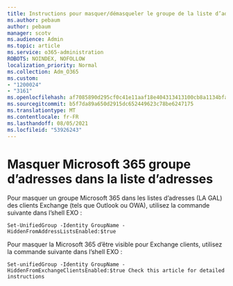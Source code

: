 ```yaml
---
title: Instructions pour masquer/démasqueler le groupe de la liste d’adresses
ms.author: pebaum
author: pebaum
manager: scotv
ms.audience: Admin
ms.topic: article
ms.service: o365-administration
ROBOTS: NOINDEX, NOFOLLOW
localization_priority: Normal
ms.collection: Adm_O365
ms.custom:
- "1200024"
- "3161"
ms.openlocfilehash: af7085890d295cf0c41e11aaf18e404313413100cb8a1134bfac051d5fa26996
ms.sourcegitcommit: b5f7da89a650d2915dc652449623c78be6247175
ms.translationtype: MT
ms.contentlocale: fr-FR
ms.lasthandoff: 08/05/2021
ms.locfileid: "53926243"
---
```

# <a name="hide-microsoft-365-group-from-address-list-gal"></a>Masquer Microsoft 365 groupe d’adresses dans la liste d’adresses

Pour masquer un groupe Microsoft 365 dans les listes d’adresses (LA GAL) des clients Exchange (tels que Outlook ou OWA), utilisez la commande suivante dans l’shell EXO :

`Set-UnifiedGroup -Identity GroupName -HiddenFromAddressListsEnabled:$true`

Pour masquer la Microsoft 365 d’être visible pour Exchange clients, utilisez la commande suivante dans l’shell EXO :

`Set-unifiedGroup -Identity GroupName -HiddenFromExchangeClientsEnabled:$true
Check this article for detailed instructions`

